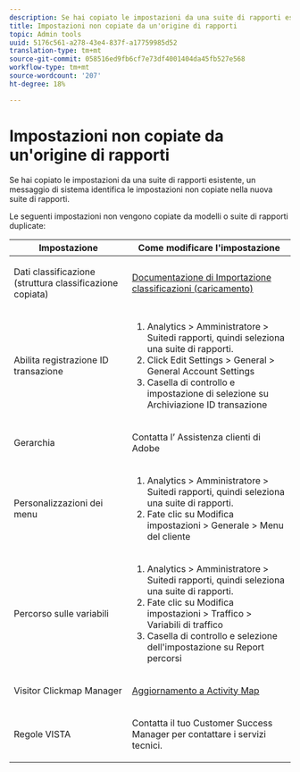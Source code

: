 ```yaml
---
description: Se hai copiato le impostazioni da una suite di rapporti esistente, un messaggio di sistema identifica le impostazioni non copiate nella nuova suite di rapporti.
title: Impostazioni non copiate da un'origine di rapporti
topic: Admin tools
uuid: 5176c561-a278-43e4-837f-a17759985d52
translation-type: tm+mt
source-git-commit: 058516ed9fb6cf7e73df4001404da45fb527e568
workflow-type: tm+mt
source-wordcount: '207'
ht-degree: 18%

---
```



# Impostazioni non copiate da un&#39;origine di rapporti

Se hai copiato le impostazioni da una suite di rapporti esistente, un messaggio di sistema identifica le impostazioni non copiate nella nuova suite di rapporti.

Le seguenti impostazioni non vengono copiate da modelli o suite di rapporti duplicate:

<table id="table_9774249E3D804E7D97F12B88E26F9066"> 
 <thead> 
  <tr> 
   <th colname="col1" class="entry"> Impostazione </th> 
   <th colname="col2" class="entry"> Come modificare l'impostazione </th> 
  </tr>
 </thead>
 <tbody> 
  <tr> 
   <td colname="col1"> <p>Dati classificazione (struttura classificazione copiata) </p> </td> 
   <td colname="col2"> <p><a href="https://docs.adobe.com/content/help/it-IT/analytics/components/classifications/classifications-importer/c-working-with-saint.html"> Documentazione di Importazione classificazioni (caricamento)</a> </p> </td> 
  </tr> 
  <tr> 
   <td colname="col1"> <p>Abilita registrazione ID transazione </p> </td> 
   <td colname="col2"> 
    <ol id="ol_4F3028A440C94447890498CF2E64C15B"> 
     <li id="li_243C7F7DF3074F7FB9893BEFDA8B0732"> <span class="uicontrol">  Analytics</span> &gt; <span class="uicontrol"> Amministratore</span> &gt; <span class="uicontrol"> Suite</span>di rapporti, quindi seleziona una suite di rapporti. </li> 
     <li id="li_357D06A1F528473CBA07D4C840BE95D9">Click <span class="uicontrol"> Edit Settings</span> &gt; <span class="uicontrol"> General</span> &gt; <span class="uicontrol"> General Account Settings</span> </li> 
     <li id="li_9E0B7A9542864399AFDD5D422F7D6C22">Casella di controllo e impostazione di selezione su Archiviazione ID <span class="uicontrol"> transazione</span> </li> 
    </ol> </td> 
  </tr> 
  <tr> 
   <td colname="col1"> <p>Gerarchia </p> </td> 
   <td colname="col2"> <p>Contatta l’ Assistenza clienti di Adobe </p> </td> 
  </tr> 
  <tr> 
   <td colname="col1"> <p>Personalizzazioni dei menu </p> </td> 
   <td colname="col2"> 
    <ol id="ol_A3277C5843704DEA902DF030099E9227"> 
     <li id="li_8B3A5974466C4D9D9A3D3D0C6A30F414"><span class="uicontrol">  Analytics</span> &gt; <span class="uicontrol"> Amministratore</span> &gt; <span class="uicontrol"> Suite</span>di rapporti, quindi seleziona una suite di rapporti. </li> 
     <li id="li_1B44AFD4026346698F3CB75E2CBF1959">Fate clic su <span class="uicontrol"> Modifica impostazioni</span> &gt; <span class="uicontrol"> Generale</span> &gt; Menu <span class="uicontrol"> del cliente</span> </li> 
    </ol> </td> 
  </tr> 
  <tr> 
   <td colname="col1"> <p>Percorso sulle variabili </p> </td> 
   <td colname="col2"> 
    <ol id="ol_903A5FEF5B9847929BBB514A481F6E22"> 
     <li id="li_E352211ABD3245EC8C06313221BA4B36"><span class="uicontrol">  Analytics</span> &gt; <span class="uicontrol"> Amministratore</span> &gt; <span class="uicontrol"> Suite</span>di rapporti, quindi seleziona una suite di rapporti. </li> 
     <li id="li_B19C4112D57D4D329A0774EBB345473B">Fate clic su <span class="uicontrol"> Modifica impostazioni</span> &gt; <span class="uicontrol"> Traffico</span> &gt; <span class="uicontrol"> Variabili di traffico</span> </li> 
     <li id="li_B1CED2EC85FE4A8EB7D95076040B35E1">Casella di controllo e selezione dell'impostazione su Report <span class="uicontrol"> percorsi</span> </li> 
    </ol> </td> 
  </tr> 
  <tr> 
   <td colname="col1"> <p>Visitor Clickmap Manager </p> </td> 
   <td colname="col2"> <p><a href="https://docs.adobe.com/content/help/en/analytics/analyze/activity-map/getting-started/get-started-admins/activitymap-enable.html"> Aggiornamento a  Activity Map</a> </p> </td> 
  </tr> 
  <tr> 
   <td colname="col1"> <p>Regole VISTA </p> </td> 
   <td colname="col2"> <p>Contatta il tuo Customer Success Manager per contattare i servizi tecnici. </p> </td> 
  </tr> 
 </tbody> 
</table>

